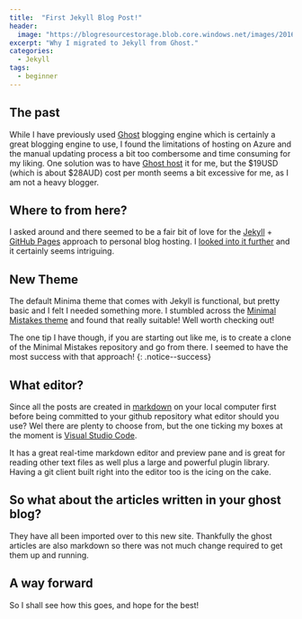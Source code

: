 ```yaml
---
title:  "First Jekyll Blog Post!"
header:
  image: "https://blogresourcestorage.blob.core.windows.net/images/2016/12/jekyll-header.jpg"
excerpt: "Why I migrated to Jekyll from Ghost."
categories: 
  - Jekyll
tags:
  - beginner
---
```

## The past
While I have previously used [Ghost](https://ghost.org) blogging engine which is certainly a great blogging engine to use, I found the limitations of hosting on Azure and the manual updating process a bit too combersome and time consuming for my liking.
One solution was to have [Ghost host](https://ghost.org/pricing/) it for me, but the $19USD (which is about $28AUD) cost per month seems a bit excessive for me, as I am not a heavy blogger.

## Where to from here?
I asked around and there seemed to be a fair bit of love for the [Jekyll](https://jekyllrb.com) + [GitHub Pages](https://pages.github.com) approach to personal blog hosting.
I [looked into it further](https://jekyllrb.com/docs/quickstart/) and it certainly seems intriguing.

## New Theme
The default Minima theme that comes with Jekyll is functional, but pretty basic and I felt I needed something more.
I stumbled across the [Minimal Mistakes theme](https://mmistakes.github.io/minimal-mistakes/) and found that really suitable! Well worth checking out!

The one tip I have though, if you are starting out like me, is to create a clone of the Minimal Mistakes repository and go from there. I seemed to have the most success with that approach!
{: .notice--success}

## What editor?
Since all the posts are created in [markdown](https://daringfireball.net/projects/markdown/basics) on your local computer first before being committed to your github repository what editor should you use?
Wel there are plenty to choose from, but the one ticking my boxes at the moment is [Visual Studio Code](https://code.visualstudio.com). 

It has a great real-time markdown editor and preview pane and is great for reading other text files as well plus a large and powerful plugin library.
Having a git client built right into the editor too is the icing on the cake.

## So what about the articles written in your ghost blog?
They have all been imported over to this new site. Thankfully the ghost articles are also markdown so there was not much change required to get them up and running.

## A way forward
So I shall see how this goes, and hope for the best!

